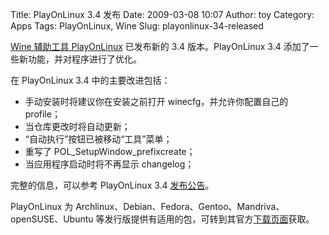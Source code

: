 Title: PlayOnLinux 3.4 发布
Date: 2009-03-08 10:07
Author: toy
Category: Apps
Tags: PlayOnLinux, Wine
Slug: playonlinux-34-released

[Wine 辅助工具
PlayOnLinux](http://linuxtoy.org/archives/playonlinux.html) 已发布新的
3.4 版本。PlayOnLinux 3.4 添加了一些新功能，并对程序进行了优化。

在 PlayOnLinux 3.4 中的主要改进包括：

-   手动安装时将建议你在安装之前打开 winecfg，并允许你配置自己的
    profile；
-   当仓库更改时将自动更新；
-   “自动执行”按钮已被移动“工具”菜单；
-   重写了 POL\_SetupWindow\_prefixcreate；
-   当应用程序启动时将不再显示 changelog；

完整的信息，可以参考 PlayOnLinux 3.4
[发布公告](http://www.playonlinux.com/en/commentaires-601.html)。

PlayOnLinux 为
Archlinux、Debian、Fedora、Gentoo、Mandriva、openSUSE、Ubuntu
等发行版提供有适用的包，可转到其官方[下载页面](http://www.playonlinux.com/en/download.html)获取。
